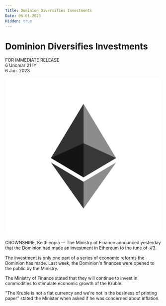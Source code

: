 ```yaml
---
Title: Dominion Diversifies Investments
Date: 06-01-2023
Hidden: true
---
```


# Dominion Diversifies Investments

FOR IMMEDIATE RELEASE  
6 Unomar 21 IY  
6 Jan. 2023  

<img class="d-inline col-md-3 m-3 img-thumbnail float-end" src="/assets/ethereum.png">

CROWNSHIRE, Keithieopia — The Ministry of Finance announced yesterday that the Dominion had made an investment in 
Ethereum to the tune of 𝒦3. 

The investment is only one part of a series of economic reforms the Dominion has made. Last week, the Dominion's 
finances were opened to the public by the Ministry. 

The Ministry of Finance stated that they will continue to invest in commodities to stimulate economic growth of 
the Kruble. 

"The Kruble is not a fiat currency and we're not in the business of printing paper" stated the Minister when 
asked if he was concerned about inflation.
